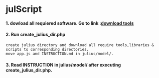 
# julScript
####   1. dowload all requiered software. Go to link :[download tools](http://www.voxforge.org/home/dev/acousticmodels/linux/create/htkjulius/tutorial/download)
####  2. Run create_julius_dir.php  
```
create julius directory and download all require tools,libraries & scripts to corresponding directories.
move app.js and INSTRUCTION.md in julius/model/.
```

####  3. Read INSTRUCTION in julius/model/ after executing create_julius_dir.php.
